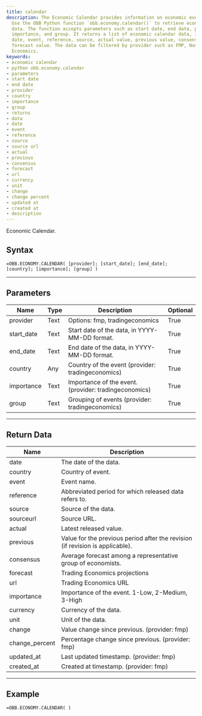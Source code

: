```yaml
---
title: calendar
description: The Economic Calendar provides information on economic events and data.
  Use the OBB Python function `obb.economy.calendar()` to retrieve economic calendar
  data. The function accepts parameters such as start date, end date, provider, country,
  importance, and group. It returns a list of economic calendar data, including the
  date, event, reference, source, actual value, previous value, consensus value, and
  forecast value. The data can be filtered by provider such as FMP, Nasdaq, or Trading
  Economics.
keywords: 
- economic calendar
- python obb.economy.calendar
- parameters
- start date
- end date
- provider
- country
- importance
- group
- returns
- data
- date
- event
- reference
- source
- source url
- actual
- previous
- consensus
- forecast
- url
- currency
- unit
- change
- change percent
- updated at
- created at
- description
---
```


<!-- markdownlint-disable MD041 -->

Economic Calendar.

## Syntax

```excel wordwrap
=OBB.ECONOMY.CALENDAR( [provider]; [start_date]; [end_date]; [country]; [importance]; [group] )
```

---

## Parameters

| Name | Type | Description | Optional |
| ---- | ---- | ----------- | -------- |
| provider | Text | Options: fmp, tradingeconomics | True |
| start_date | Text | Start date of the data, in YYYY-MM-DD format. | True |
| end_date | Text | End date of the data, in YYYY-MM-DD format. | True |
| country | Any | Country of the event (provider: tradingeconomics) | True |
| importance | Text | Importance of the event. (provider: tradingeconomics) | True |
| group | Text | Grouping of events (provider: tradingeconomics) | True |

---

## Return Data

| Name | Description |
| ---- | ----------- |
| date | The date of the data.  |
| country | Country of event.  |
| event | Event name.  |
| reference | Abbreviated period for which released data refers to.  |
| source | Source of the data.  |
| sourceurl | Source URL.  |
| actual | Latest released value.  |
| previous | Value for the previous period after the revision (if revision is applicable).  |
| consensus | Average forecast among a representative group of economists.  |
| forecast | Trading Economics projections  |
| url | Trading Economics URL  |
| importance | Importance of the event. 1-Low, 2-Medium, 3-High  |
| currency | Currency of the data.  |
| unit | Unit of the data.  |
| change | Value change since previous. (provider: fmp) |
| change_percent | Percentage change since previous. (provider: fmp) |
| updated_at | Last updated timestamp. (provider: fmp) |
| created_at | Created at timestamp. (provider: fmp) |
---

## Example

```excel wordwrap
=OBB.ECONOMY.CALENDAR( )
```

